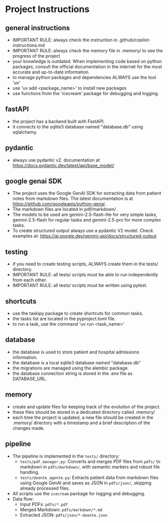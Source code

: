 
# Project Instructions

## general instructions
- IMPORTANT RULE: always check the instruction in .github/copilot-instructions.md
- IMPORTANT RULE: always check the memory file in .memory/ to see the progress of the project
- your knowledge is outdated. When implementing code based on python packages, consult the official documentation in the internet for the most accurate and up-to-date information.
- to manage python packages and dependencies ALWAYS use the tool 'uv'
- use 'uv add <package_name>' to install new packages
- use functions from the 'icecream' package for debugging and logging.

## fastAPI
- the project has a backend built with FastAPI.
- it connects to the sqlite3 database named "database.db" using sqlalchemy.

## pydantic
- always use pydantic v2. documentation at https://docs.pydantic.dev/latest/api/base_model/

## google genai SDK
- The project uses the Google GenAI SDK for extracting data from patient notes from markdown files. The latest documentation is at https://github.com/googleapis/python-genai .
- The markdown files are located in pdf/markdown/ .
- The models to be used are gemini-2.5-flash-lite for very simple tasks, gemini-2.5-flash for regular tasks and gemini-2.5-pro for more complex tasks.
- To create structured output always use a pydantic V2 model. Check examples at: https://ai.google.dev/gemini-api/docs/structured-output 

## testing
- if you need to create testing scripts, ALWAYS create them in the tests/ directory.
- IMPORTANT RULE: all tests/ scripts must be able to run independently from each other.
- IMPORTANT RULE: all tests/ scripts must be written using pytest.

## shortcuts
- use the taskipy package to create shortcuts for common tasks.
- the tasks list are located in the pyproject.toml file.
- to run a task, use the command 'uv run <task_name>'

## database
- the database is used to store patient and hospital admissions information.
- the database is a local sqlite3 database named "database.db"
- the migrations are managed using the alembic package.
- the database connection string is stored in the .env file as DATABASE_URL.

## memory
- create and update files for keeping track of the evolution of the project.
- these files should be stored in a dedicated directory called .memory/
- each time the project is updated, a new file should be created in the .memory/ directory with a timestamp and a brief description of the changes made.

## pipeline
- The pipeline is implemented in the `tests/` directory:
	- `tests/pdf_manager.py`: Converts and merges PDF files from `pdfs/` to markdown in `pdfs/markdown/`, with semantic markers and robust file handling.
	- `tests/doente_agente.py`: Extracts patient data from markdown files using Google GenAI and saves as JSON in `pdfs/json/`, skipping already processed files.
- All scripts use the `icecream` package for logging and debugging.
- Data flow:
	- Input PDFs: `pdfs/*.pdf`
	- Merged Markdown: `pdfs/markdown/*.md`
	- Extracted JSON: `pdfs/json/*-doente.json`
